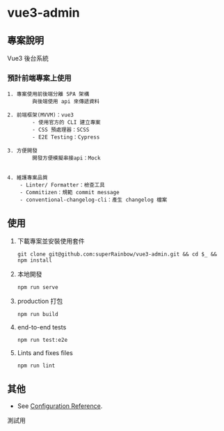 # vue3-admin

## 專案說明

Vue3 後台系統

### 預計前端專案上使用

```
1. 專案使用前後端分離 SPA 架構
		與後端使用 api 來傳遞資料

2. 前端框架(MVVM)：vue3
		- 使用官方的 CLI 建立專案
		- CSS 預處理器：SCSS
		- E2E Testing：Cypress

3. 方便開發
		開發方便模擬串接api：Mock


4. 維護專案品質
	- Linter/ Formatter：檢查工具
	- Commitizen：規範 commit message
	- conventional-changelog-cli：產生 changelog 檔案
```

## 使用

1. 下載專案並安裝使用套件

   ```
   git clone git@github.com:superRainbow/vue3-admin.git && cd $_ && npm install
   ```

2. 本地開發

   ```
   npm run serve
   ```

3. production 打包

   ```
   npm run build
   ```

4. end-to-end tests

   ```
   npm run test:e2e
   ```

5. Lints and fixes files

   ```
   npm run lint
   ```

## 其他

- See [Configuration Reference](https://cli.vuejs.org/config/).


測試用
